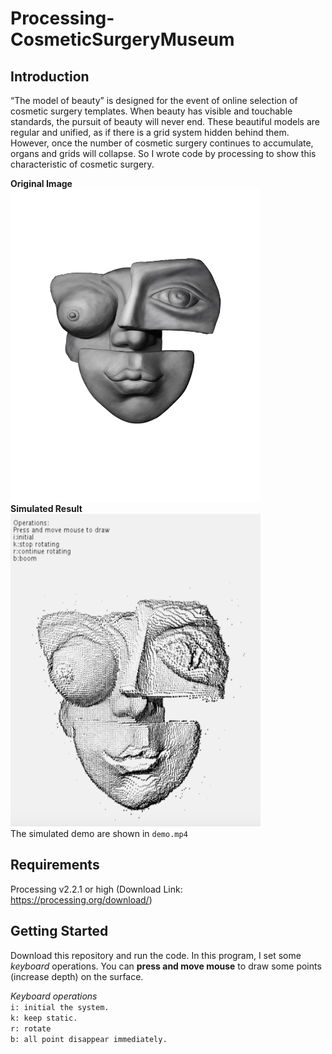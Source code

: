# Processing-CosmeticSurgeryMuseum

## Introduction  
“The model of beauty” is designed for the event of online selection of cosmetic surgery templates. When beauty has visible and touchable standards, the pursuit of beauty will never end. These beautiful models are regular and unified, as if there is a grid system hidden behind them. However, once the number of cosmetic surgery continues to accumulate, organs and grids will collapse. So I wrote code by processing to show this characteristic of cosmetic surgery.  
  
**Original Image**  
<img src="https://github.com/Qianqianshi1/Processing-CosmeticSurgeryMuseum/blob/main/ModelBeauty/InputImage.jpg" width=400 height=500>  
**Simulated Result**  
<img src="https://github.com/Qianqianshi1/Processing-CosmeticSurgeryMuseum/blob/main/ScreenShot.jpg" width=400 height=500>  
The simulated demo are shown in `demo.mp4`  

## Requirements
Processing v2.2.1 or high (Download Link: https://processing.org/download/)

## Getting Started
Download this repository and run the code. In this program, I set some *keyboard* operations. You can **press and move mouse** to draw some points (increase depth) on the surface.
  
*Keyboard operations*  
`i: initial the system.`  
`k: keep static.`  
`r: rotate`  
`b: all point disappear immediately.`
